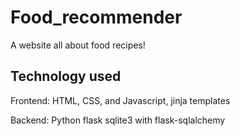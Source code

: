 # Food_recommender


A website all about food recipes!

## Technology used
Frontend: HTML, CSS, and Javascript, jinja templates

Backend: Python flask sqlite3 with flask-sqlalchemy


